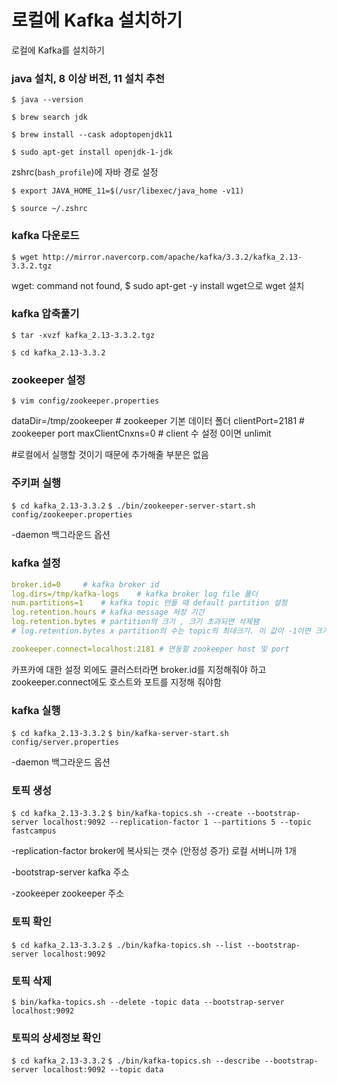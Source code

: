 # 로컬에 Kafka 설치하기

로컬에 Kafka를 설치하기

### java 설치, 8 이상 버전, 11 설치 추천

`$ java --version`

`$ brew search jdk`

`$ brew install --cask adoptopenjdk11`

`$ sudo apt-get install openjdk-1-jdk`

zshrc(`bash_profile`)에 자바 경로 설정

`$ export JAVA_HOME_11=$(/usr/libexec/java_home -v11)`

`$ source ~/.zshrc`

### kafka 다운로드

`$ wget http://mirror.navercorp.com/apache/kafka/3.3.2/kafka_2.13-3.3.2.tgz`

wget: command not found, $ sudo apt-get -y install wget으로 wget 설치

### kafka 압축풀기

`$ tar -xvzf kafka_2.13-3.3.2.tgz`

`$ cd kafka_2.13-3.3.2`

### zookeeper 설정

`$ vim config/zookeeper.properties`

dataDir=/tmp/zookeeper # zookeeper 기본 데이터 폴더
clientPort=2181  # zookeeper port
maxClientCnxns=0 # client 수 설정 0이면 unlimit

#로컬에서 실행할 것이기 때문에 추가해줄 부분은 없음

### 주키퍼 실행

`$ cd kafka_2.13-3.3.2`
`$ ./bin/zookeeper-server-start.sh config/zookeeper.properties`

-daemon 백그라운드 옵션

### kafka 설정

```yaml
broker.id=0     # kafka broker id
log.dirs=/tmp/kafka-logs    # kafka broker log file 폴더
num.partitions=1    # kafka topic 만들 때 default partition 설정
log.retention.hours # kafka message 저장 기간
log.retention.bytes # partition의 크기 , 크기 초과되면 삭제됌
# log.retention.bytes x partition의 수는 topic의 최대크기. 이 값이 -1이면 크기는 unlimit

zookeeper.connect=localhost:2181 # 연동할 zookeeper host 및 port
```

카프카에 대한 설정 외에도 클러스터라면 broker.id를 지정해줘야 하고 zookeeper.connect에도 호스트와 포트를 지정해 줘야함

### kafka 실행

`$ cd kafka_2.13-3.3.2`
`$ bin/kafka-server-start.sh config/server.properties`

-daemon 백그라운드 옵션

### 토픽 생성

`$ cd kafka_2.13-3.3.2`
`$ bin/kafka-topics.sh --create --bootstrap-server localhost:9092 --replication-factor 1 --partitions 5 --topic fastcampus`

-replication-factor broker에 복사되는 갯수 (안정성 증가) 로컬 서버니까 1개

-bootstrap-server kafka 주소

-zookeeper zookeeper 주소

### 토픽 확인

`$ cd kafka_2.13-3.3.2`
`$ ./bin/kafka-topics.sh --list --bootstrap-server localhost:9092`

### 토픽 삭제

`$ bin/kafka-topics.sh --delete -topic data --bootstrap-server localhost:9092`

### 토픽의 상세정보 확인

`$ cd kafka_2.13-3.3.2`
`$ ./bin/kafka-topics.sh --describe --bootstrap-server localhost:9092 --topic data`
